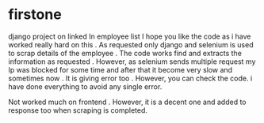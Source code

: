 # firstone
django project on linked In employee list
I hope you like the code as i have worked really hard on this .
As requested only django and selenium is used to scrap details of the employee .
The code works find and extracts the information as requested .
However, as selenium sends multiple request my Ip was blocked for some time and after that it become very slow and sometimes now .
It is giving error too . However, you can check the code. i have done everything to avoid any single error.

Not worked much on frontend . However, it is a decent one and added to response too when scraping is completed. 

